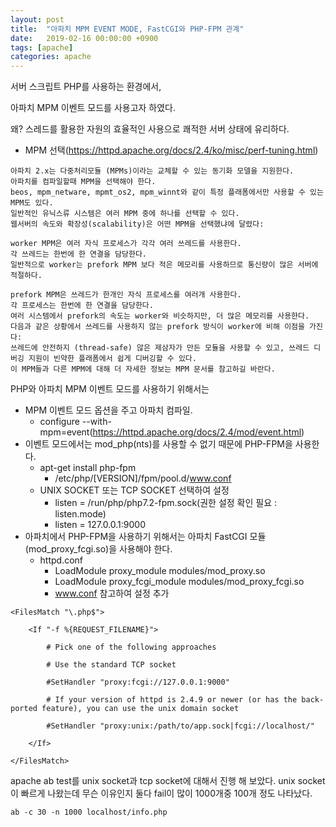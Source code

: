 ```yaml
---
layout: post
title:  "아파치 MPM EVENT MODE, FastCGI와 PHP-FPM 관계"
date:   2019-02-16 00:00:00 +0900
tags: [apache]
categories: apache
---
```


서버 스크립트 PHP를 사용하는 환경에서,

아파치 MPM 이벤트 모드를 사용고자 하였다. 

왜? 스레드를 활용한 자원의 효율적인 사용으로 쾌적한 서버 상태에 유리하다. 

- MPM 선택(https://httpd.apache.org/docs/2.4/ko/misc/perf-tuning.html)

```
아파치 2.x는 다중처리모듈 (MPMs)이라는 교체할 수 있는 동기화 모델을 지원한다. 
아파치를 컴파일할때 MPM을 선택해야 한다. 
beos, mpm_netware, mpmt_os2, mpm_winnt와 같이 특정 플래폼에서만 사용할 수 있는 MPM도 있다. 
일반적인 유닉스류 시스템은 여러 MPM 중에 하나를 선택할 수 있다. 
웹서버의 속도와 확장성(scalability)은 어떤 MPM을 선택했냐에 달렸다:

worker MPM은 여러 자식 프로세스가 각각 여러 쓰레드를 사용한다. 
각 쓰레드는 한번에 한 연결을 담당한다. 
일반적으로 worker는 prefork MPM 보다 적은 메모리를 사용하므로 통신량이 많은 서버에 적절하다.

prefork MPM은 쓰레드가 한개인 자식 프로세스를 여러개 사용한다. 
각 프로세스는 한번에 한 연결을 담당한다. 
여러 시스템에서 prefork의 속도는 worker와 비슷하지만, 더 많은 메모리를 사용한다. 
다음과 같은 상황에서 쓰레드를 사용하지 않는 prefork 방식이 worker에 비해 이점을 가진다: 
쓰레드에 안전하지 (thread-safe) 않은 제삼자가 만든 모듈을 사용할 수 있고, 쓰레드 디버깅 지원이 빈약한 플래폼에서 쉽게 디버깅할 수 있다.
이 MPM들과 다른 MPM에 대해 더 자세한 정보는 MPM 문서를 참고하길 바란다.
```

PHP와 아파치 MPM 이벤트 모드를 사용하기 위해서는 
- MPM 이벤트 모드 옵션을 주고 아파치 컴파일.
  - configure --with-mpm=event(https://httpd.apache.org/docs/2.4/mod/event.html)
- 이벤트 모드에서는 mod_php(nts)를 사용할 수 없기 때문에 PHP-FPM을 사용한다.  
  - apt-get install php-fpm
    - /etc/php/[VERSION]/fpm/pool.d/www.conf
  - UNIX SOCKET 또는 TCP SOCKET 선택하여 설정
    - listen = /run/php/php7.2-fpm.sock(권한 설정 확인 필요 : listen.mode) 
    - listen = 127.0.0.1:9000
- 아파치에서 PHP-FPM을 사용하기 위해서는 아파치 FastCGI 모듈(mod_proxy_fcgi.so)을 사용해야 한다.
  - httpd.conf
    - LoadModule proxy_module modules/mod_proxy.so
    - LoadModule proxy_fcgi_module modules/mod_proxy_fcgi.so
    - www.conf 참고하여 설정 추가
      
```
<FilesMatch "\.php$">

    <If "-f %{REQUEST_FILENAME}">

        # Pick one of the following approaches

        # Use the standard TCP socket

        #SetHandler "proxy:fcgi://127.0.0.1:9000"

        # If your version of httpd is 2.4.9 or newer (or has the back-ported feature), you can use the unix domain socket

        #SetHandler "proxy:unix:/path/to/app.sock|fcgi://localhost/"

    </If>

</FilesMatch>
```      

apache ab test를 unix socket과 tcp socket에 대해서 진행 해 보았다.
unix socket이 빠르게 나왔는데 무슨 이유인지 둘다 fail이 많이 1000개중 100개 정도 나타났다. 
```
ab -c 30 -n 1000 localhost/info.php
```